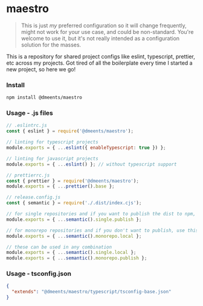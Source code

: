 # maestro

> This is just _my_ preferred configuration so it will change frequently, might not work for your
> use case, and could be non-standard. You're welcome to use it, but it's not really
> intended as a configuration solution for the masses.

This is a repository for shared project configs like eslint, typescript, prettier, etc across my
projects. Got tired of all the boilerplate every time I started a new project, so here we go!

### Install

```bash
npm install @dmeents/maestro
```

### Usage - .js files

```javascript
// .eslintrc.js
const { eslint } = require('@dmeents/maestro');

// linting for typescript projects
module.exports = { ...eslint({ enableTypescript: true }) };

// linting for javascript projects
module.exports = { ...eslint() }; // without typescript support
```

```javascript
// prettierrc.js
const { prettier } = require('@dmeents/maestro');
module.exports = { ...prettier().base };
```

```javascript
// release.config.js
const { semantic } = require('./.dist/index.cjs');

// for single repositories and if you want to publish the dist to npm, use this 
module.exports = { ...semantic().single.publish };

// for monorepo repositories and if you don't want to publish, use this
module.exports = { ...semantic().monorepo.local };

// these can be used in any combination
module.exports = { ...semantic().single.local };
module.exports = { ...semantic().monorepo.publish };
```

### Usage - tsconfig.json

```json
{
  "extends": "@dmeents/maestro/typescript/tsconfig-base.json"
}
```
